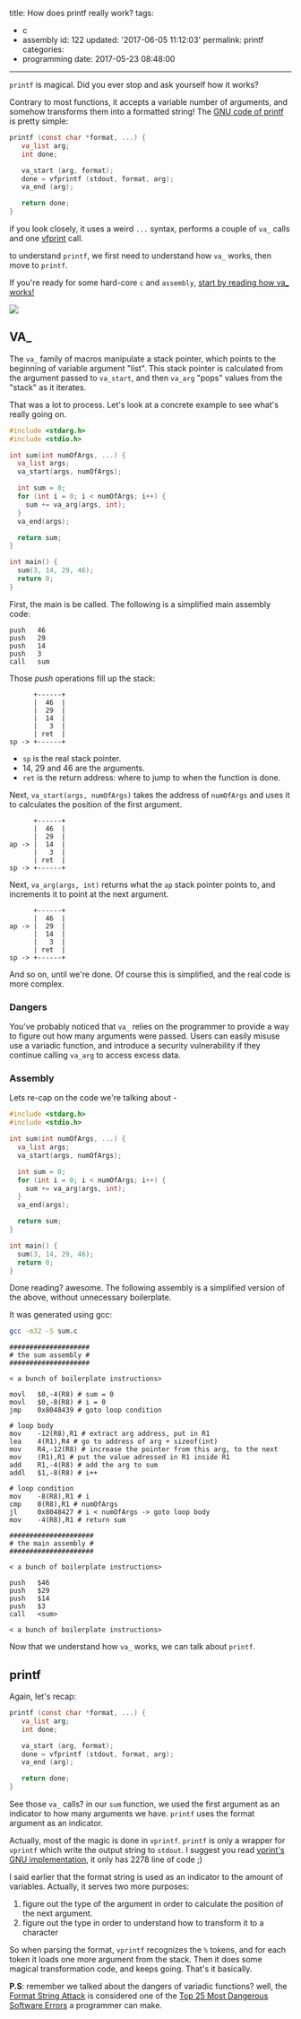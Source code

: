 title: How does printf really work?
tags:
  - c
  - assembly
id: 122
updated: '2017-06-05 11:12:03'
permalink: printf
categories:
  - programming
date: 2017-05-23 08:48:00
---
`printf` is magical. Did you ever stop and ask yourself how it works?

Contrary to most functions, it accepts a variable number of arguments, and somehow transforms them into a formatted string! The [GNU code of printf](https://sourceware.org/git/?p=glibc.git;a=blob;f=stdio-common/printf.c;h=4c8f3a2a0c38ab27a2eed4d2ff3b804980aa8f9f;hb=3321010338384ecdc6633a8b032bb0ed6aa9b19a) is pretty simple:
```c
printf (const char *format, ...) {
   va_list arg;
   int done;

   va_start (arg, format);
   done = vfprintf (stdout, format, arg);
   va_end (arg);

   return done;
}
```
if you look closely, it uses a weird `...` syntax, performs a couple of `va_` calls and one [vfprint](https://sourceware.org/git/?p=glibc.git;a=blob;f=stdio-common/vfprintf.c;h=fc370e8cbc4e9652a2ed377b1c6f2324f15b1bf9;hb=3321010338384ecdc6633a8b032bb0ed6aa9b19a) call.

to understand `printf`, we first need to understand how `va_` works, then move to `printf`.

If you're ready for some hard-core `c` and `assembly`, [start by reading how va_ works!](/2017/05/24/printf#va_)

![](/images/2017/05/printf_seg_fault.jpg)


<!-- more -->


## VA_

The `va_` family of macros manipulate a stack pointer, which points to the beginning of variable argument "list". This stack pointer is calculated from the argument passed to `va_start`, and then `va_arg` "pops" values from the "stack" as it iterates.

That was a lot to process. Let's look at a concrete example to see what's really going on.

```c
#include <stdarg.h>
#include <stdio.h>

int sum(int numOfArgs, ...) {
  va_list args;
  va_start(args, numOfArgs);

  int sum = 0;
  for (int i = 0; i < numOfArgs; i++) {
    sum += va_arg(args, int);
  }
  va_end(args);

  return sum;
}

int main() {
  sum(3, 14, 29, 46);
  return 0;
}
```

First, the main is be called. The following is a simplified main assembly code:

```
push   46
push   29
push   14
push   3
call   sum
```

Those *push* operations fill up the stack:

```
      +------+
      |  46  |
      |  29  |
      |  14  |
      |   3  |
      | ret  |
sp -> +------+
```

- `sp` is the real stack pointer.
- 14, 29 and 46 are the arguments.
- `ret` is the return address: where to jump to when the function is done.

Next, `va_start(args, numOfArgs)` takes the address of `numOfArgs` and uses it to calculates the position of the first argument.

```
      +------+
      |  46  |
      |  29  |
ap -> |  14  |
      |   3  |
      | ret  |
sp -> +------+
```

Next, `va_arg(args, int)` returns what the `ap` stack pointer points to, and increments it to point at the next argument.

```
      +------+
      |  46  |
ap -> |  29  |
      |  14  |
      |   3  |
      | ret  |
sp -> +------+
```

And so on, until we're done. Of course this is simplified, and the real code is more complex.


### Dangers

You've probably noticed that `va_` relies on the programmer to provide a way to figure out how many arguments were passed. Users can easily misuse use a variadic function, and introduce a security vulnerability if they continue calling `va_arg` to access excess data. 

### Assembly

Lets re-cap on the code we're talking about -
```c
#include <stdarg.h>
#include <stdio.h>

int sum(int numOfArgs, ...) {
  va_list args;
  va_start(args, numOfArgs);

  int sum = 0;
  for (int i = 0; i < numOfArgs; i++) {
    sum += va_arg(args, int);
  }
  va_end(args);

  return sum;
}

int main() {
  sum(3, 14, 29, 46);
  return 0;
}
```

Done reading? awesome. The following assembly is a simplified version of the above, without unnecessary boilerplate.

It was generated using gcc:
```bash
gcc -m32 -S sum.c
```

```
####################
# the sum assembly #
####################

< a bunch of boilerplate instructions>

movl   $0,-4(R8) # sum = 0
movl   $0,-8(R8) # i = 0
jmp    0x8048439 # goto loop condition

# loop body
mov    -12(R8),R1 # extract arg address, put in R1
lea    4(R1),R4 # go to address of arg + sizeof(int)
mov    R4,-12(R8) # increase the pointer from this arg, to the next
mov    (R1),R1 # put the value adressed in R1 inside R1
add    R1,-4(R8) # add the arg to sum
addl   $1,-8(R8) # i++

# loop condition
mov    -8(R8),R1 # i
cmp    8(R8),R1 # numOfArgs
jl     0x8048427 # i < numOfArgs -> goto loop body
mov    -4(R8),R1 # return sum

#####################
# the main assembly #
#####################

< a bunch of boilerplate instructions>

push   $46
push   $29
push   $14
push   $3
call   <sum>

< a bunch of boilerplate instructions>
```

Now that we understand how `va_` works, we can talk about `printf`.

## printf

Again, let's recap:

```c
printf (const char *format, ...) {
   va_list arg;
   int done;

   va_start (arg, format);
   done = vfprintf (stdout, format, arg);
   va_end (arg);

   return done;
}
```

See those `va_` calls? in our `sum` function, we used the first argument as an indicator to how many arguments we have. `printf` uses the format argument as an indicator.

Actually, most of the magic is done in `vprintf`. `printf` is only a wrapper for `vprintf` which write the output string to `stdout`. I suggest you read [vprint's GNU implementation](https://sourceware.org/git/?p=glibc.git;a=blob;f=stdio-common/vfprintf.c;h=fc370e8cbc4e9652a2ed377b1c6f2324f15b1bf9;hb=3321010338384ecdc6633a8b032bb0ed6aa9b19a), it only has 2278 line of code ;)

I said earlier that the format string is used as an indicator to the amount of variables. Actually, it serves two more purposes:
 
1. figure out the type of the argument in order to calculate the position of the next argument.
2. figure out the type in order to understand how to transform it to a character

So when parsing the format, `vprintf` recognizes the `%` tokens, and for each token it loads one more argument from the stack. Then it does some magical transformation code, and keeps going. That's it basically.

__P.S__: remember we talked about the dangers of variadic functions? well, the [Format String Attack](https://cwe.mitre.org/top25/#CWE-134) is considered one of the [Top 25 Most Dangerous Software Errors](https://cwe.mitre.org/top25) a programmer can make.